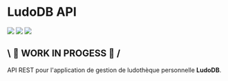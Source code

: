 # LudoDB API 
![](https://img.shields.io/badge/Node.js-43853D?style=for-the-badge&logo=node.js&logoColor=white)
![](https://img.shields.io/badge/Express.js-404D59?style=for-the-badge)
![](https://img.shields.io/badge/sequelize-323330?style=for-the-badge&logo=sequelize&logoColor=blue)


## \ 🚧 WORK IN PROGESS 🚧 /


API REST pour l'application de gestion de ludothèque personnelle **LudoDB**.

